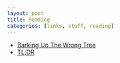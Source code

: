 ```yaml
---
layout: post
title: Reading
categories: [links, stuff, reading]
---
```


- [Barking Up The Wrong Tree](http://www.bakadesuyo.com/)
- [TL;DR](http://toolong-didntread.com/)
